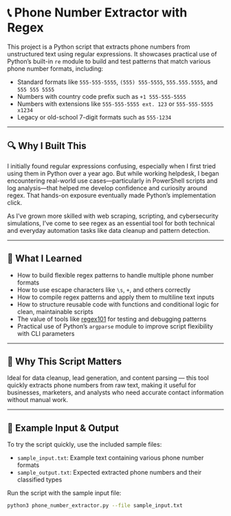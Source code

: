 # 📞 Phone Number Extractor with Regex

This project is a Python script that extracts phone numbers from unstructured text using regular expressions. It showcases practical use of Python’s built-in `re` module to build and test patterns that match various phone number formats, including:

- Standard formats like `555-555-5555`, `(555) 555-5555`, `555.555.5555`, and `555 555 5555`  
- Numbers with country code prefix such as `+1 555-555-5555`  
- Numbers with extensions like `555-555-5555 ext. 123` or `555-555-5555 x1234`  
- Legacy or old-school 7-digit formats such as `555-1234`  

---

## 🔍 Why I Built This

I initially found regular expressions confusing, especially when I first tried using them in Python over a year ago. But while working helpdesk, I began encountering real-world use cases—particularly in PowerShell scripts and log analysis—that helped me develop confidence and curiosity around regex. That hands-on exposure eventually made Python’s implementation click.

As I’ve grown more skilled with web scraping, scripting, and cybersecurity simulations, I’ve come to see regex as an essential tool for both technical and everyday automation tasks like data cleanup and pattern detection.

---

## 🧠 What I Learned

- How to build flexible regex patterns to handle multiple phone number formats  
- How to use escape characters like `\s`, `+`, and others correctly  
- How to compile regex patterns and apply them to multiline text inputs  
- How to structure reusable code with functions and conditional logic for clean, maintainable scripts  
- The value of tools like [regex101](https://regex101.com) for testing and debugging patterns  
- Practical use of Python’s `argparse` module to improve script flexibility with CLI parameters  

---

## 🧠 Why This Script Matters

Ideal for data cleanup, lead generation, and content parsing — this tool quickly extracts phone numbers from raw text, making it useful for businesses, marketers, and analysts who need accurate contact information without manual work.

---

## 📂 Example Input & Output

To try the script quickly, use the included sample files:

- `sample_input.txt`: Example text containing various phone number formats  
- `sample_output.txt`: Expected extracted phone numbers and their classified types

Run the script with the sample input file:

```bash
python3 phone_number_extractor.py --file sample_input.txt
